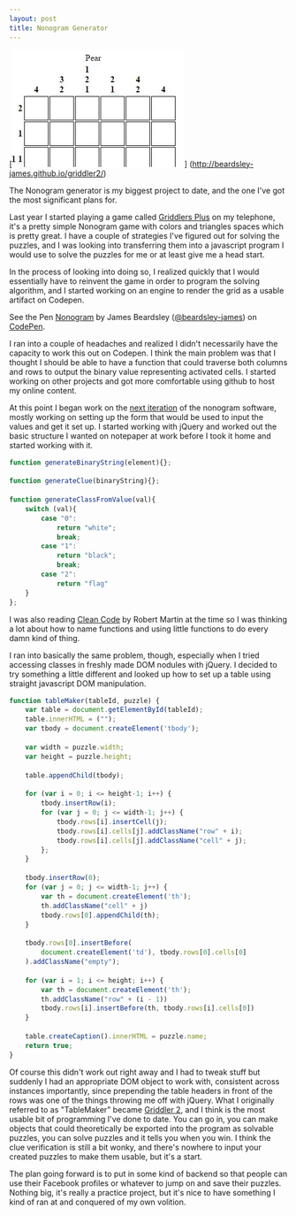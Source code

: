 ```yaml
---
layout: post
title: Nonogram Generator
---
```


[![Nonogram screenshot](./public/images/nonogram_generator.jpg)]
(http://beardsley-james.github.io/griddler2/)

The Nonogram generator is my biggest project to date, and the one I've got the most significant plans for.

Last year I started playing a game called [Griddlers Plus][1] on my telephone, it's a pretty simple Nonogram game with colors and triangles spaces which is pretty great. I have a couple of strategies I've figured out for solving the puzzles, and I was looking into transferring them into a javascript program I would use to solve the puzzles for me or at least give me a head start.

In the process of looking into doing so, I realized quickly that I would essentially have to reinvent the game in order to program the solving algorithm, and I started working on an engine to render the grid as a usable artifact on Codepen.

<p data-height="268" data-theme-id="0" data-slug-hash="pgRvgw" data-default-tab="result" data-user="beardsley-james" class="codepen">See the Pen <a href="http://codepen.io/beardsley-james/pen/pgRvgw/">Nonogram</a> by James Beardsley (<a href="http://codepen.io/beardsley-james">@beardsley-james</a>) on <a href="http://codepen.io">CodePen</a>.</p>
<script async src="//assets.codepen.io/assets/embed/ei.js"></script>

I ran into a couple of headaches and realized I didn't necessarily have the capacity to work this out on Codepen. I think the main problem was that I thought I should be able to have a function that could traverse both columns and rows to output the binary value representing activated cells. I started working on other projects and got more comfortable using github to host my online content.

At this point I began work on the [next iteration][2] of the nonogram software, mostly working on setting up the form that would be used to input the values and get it set up. I started working with jQuery and worked out the basic structure I wanted on notepaper at work before I took it home and started working with it. 

```javascript
function generateBinaryString(element){};

function generateClue(binaryString){};

function generateClassFromValue(val){
	switch (val){
		case "0":
			return "white";
			break;
		case "1":
			return "black";
			break;
		case "2":
			return "flag"
	}
};
```

I was also reading [Clean Code][3] by Robert Martin at the time so I was thinking a lot about how to name functions and using little functions to do every damn kind of thing.

I ran into basically the same problem, though, especially when I tried accessing classes in freshly made DOM nodules with jQuery. I decided to try something a little different and looked up how to set up a table using straight javascript DOM manipulation.

```javascript
function tableMaker(tableId, puzzle) {
	var table = document.getElementById(tableId);
	table.innerHTML = ("");
	var	tbody = document.createElement('tbody');
	
	var	width = puzzle.width;
	var	height = puzzle.height;
		
	table.appendChild(tbody);

	for (var i = 0; i <= height-1; i++) {
		tbody.insertRow(i);
		for (var j = 0; j <= width-1; j++) {
			tbody.rows[i].insertCell(j);
			tbody.rows[i].cells[j].addClassName("row" + i);
			tbody.rows[i].cells[j].addClassName("cell" + j);
		};
	}

	tbody.insertRow(0);
	for (var j = 0; j <= width-1; j++) {
		var th = document.createElement('th');
		th.addClassName("cell" + j)
		tbody.rows[0].appendChild(th);
	}

	tbody.rows[0].insertBefore(
		document.createElement('td'), tbody.rows[0].cells[0]
	).addClassName("empty");

	for (var i = 1; i <= height; i++) {
		var th = document.createElement('th');
		th.addClassName("row" + (i - 1))
		tbody.rows[i].insertBefore(th, tbody.rows[i].cells[0])
	}
	
	table.createCaption().innerHTML = puzzle.name;
	return true;
}
```

Of course this didn't work out right away and I had to tweak stuff but suddenly I had an appropriate DOM object to work with, consistent across instances importantly, since prepending the table headers in front of the rows was one of the things throwing me off with jQuery. What I originally referred to as "TableMaker" became [Griddler 2][4], and I think is the most usable bit of programming I've done to date. You can go in, you can make objects that could theoretically be exported into the program as solvable puzzles, you can solve puzzles and it tells you when you win. I think the clue verification is still a bit wonky, and there's nowhere to input your created puzzles to make them usable, but it's a start.

The plan going forward is to put in some kind of backend so that people can use their Facebook profiles or whatever to jump on and save their puzzles. Nothing big, it's really a practice project, but it's nice to have something I kind of ran at and conquered of my own volition.



[1]: https://play.google.com/store/apps/details?id=com.ally.griddlersplus
[2]: http://beardsley-james.github.io/griddler/
[3]: http://www.amazon.com/Clean-Code-Handbook-Software-Craftsmanship/dp/0132350882
[4]: http://beardsley-james.github.io/griddler2/